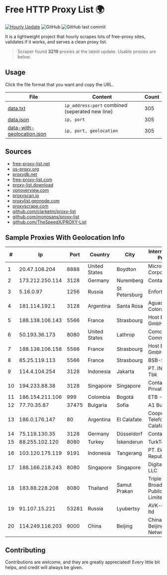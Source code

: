 
# Free HTTP Proxy List 🌍

[![Hourly Update](https://github.com/mertguvencli/http-proxy-list/actions/workflows/main.yml/badge.svg?branch=main)](https://github.com/mertguvencli/http-proxy-list/actions/workflows/main.yml)
![GitHub](https://img.shields.io/github/license/mertguvencli/http-proxy-list)
![GitHub last commit](https://img.shields.io/github/last-commit/mertguvencli/http-proxy-list)

It is a lightweight project that hourly scrapes lots of free-proxy sites, validates if it works, and serves a clean proxy list.


> Scraper found **3219** proxies at the latest update. Usable proxies are below.

## Usage

Click the file format that you want and copy the URL.


|File|Content|Count|
|----|-------|-----|
|[data.txt](https://raw.githubusercontent.com/mertguvencli/http-proxy-list/main/proxy-list/data.txt)|`ip_address:port` combined (seperated new line)|305|
|[data.json](https://raw.githubusercontent.com/mertguvencli/http-proxy-list/main/proxy-list/data.json)|`ip, port`|305|
|[data-with-geolocation.json](https://raw.githubusercontent.com/mertguvencli/http-proxy-list/main/proxy-list/data-with-geolocation.json)|`ip, port, geolocation`|305|

## Sources

* [free-proxy-list.net](https://free-proxy-list.net)
* [us-proxy.org](https://www.us-proxy.org)
* [proxydb.net](http://proxydb.net)
* [free-proxy-list.com](https://free-proxy-list.com/?page=&port=&type%5B%5D=http&type%5B%5D=https&up_time=0&search=Search)
* [proxy-list.download](https://www.proxy-list.download/HTTP)
* [vpnoverview.com](https://vpnoverview.com/privacy/anonymous-browsing/free-proxy-servers)
* [proxyscan.io](https://www.proxyscan.io)
* [proxylist.geonode.com](https://proxylist.geonode.com/api/proxy-list?limit=300&page=1&sort_by=lastChecked&sort_type=desc&protocols=http,https)
* [proxyscrape.com](https://api.proxyscrape.com/v2/?request=displayproxies&protocol=http&timeout=10000&country=all&ssl=all&anonymity=all)
* [github.com/clarketm/proxy-list](https://raw.githubusercontent.com/clarketm/proxy-list/master/proxy-list-raw.txt)
* [github.com/monosans/proxy-list](https://raw.githubusercontent.com/monosans/proxy-list/main/proxies/http.txt)
* [github.com/TheSpeedX/PROXY-List](https://raw.githubusercontent.com/TheSpeedX/PROXY-List/master/http.txt)


## Sample Proxies With Geolocation Info

|#|Ip|Port|Country|City|Internet Service Provider|
|-|--|----|-------|----|-------------------------|
|1|20.47.108.204|8888|United States|Boydton|Microsoft Corporation|
|2|173.212.250.114|3128|Germany|Nuremberg|Contabo GmbH|
|3|5.16.0.97|1256|Russia|St Petersburg|Enforta-MSK|
|4|181.114.192.1|3128|Argentina|Santa Rosa|Aguas Del Colorado Sapem|
|5|188.138.106.143|5566|France|Strasbourg|Host Europe GmbH|
|6|50.193.36.173|8080|United States|Lathrop|Comcast Cable Communications|
|7|188.138.106.158|5566|France|Strasbourg|Host Europe GmbH|
|8|85.25.119.113|5566|France|Strasbourg|BSB-SERVICE|
|9|114.4.104.254|3128|Indonesia|Jakarta|PT. INDOSAT Tbk|
|10|194.233.88.38|3128|Singapore|Singapore|Contabo Asia Private Limited|
|11|186.154.211.106|999|Colombia|Bogotá|ETB - Colombia|
|12|77.70.35.87|37475|Bulgaria|Sofia|A1 Bulgaria EAD|
|13|186.0.176.147|80|Argentina|El Calafate|Cooperativa Telefonica de Calafate Ltda.|
|14|75.119.130.35|3128|Germany|Düsseldorf|Contabo GmbH|
|15|88.255.102.120|8080|Turkey|İskenderun|TurkTelekom|
|16|103.120.175.119|9191|Indonesia|Tangerang|PT. Eka Mas Republik|
|17|188.166.218.243|8080|Singapore|Singapore|DigitalOcean, LLC|
|18|183.88.228.208|8080|Thailand|Samut Prakan|Triple T Broadband Public Company Limited|
|19|91.107.15.221|53281|Russia|Lyubertsy|AVK-computer ltd|
|20|114.249.116.203|9000|China|Beijing|China Unicom Beijing Province Network|



## Contributing

Contributions are welcome, and they are greatly appreciated! Every
little bit helps, and credit will always be given.

